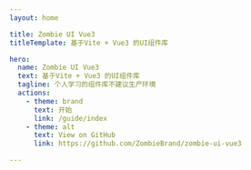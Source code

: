 ```yaml
---
layout: home

title: Zombie UI Vue3
titleTemplate: 基于Vite + Vue3 的UI组件库

hero:
  name: Zombie UI Vue3
  text: 基于Vite + Vue3 的UI组件库
  tagline: 个人学习的组件库不建议生产环境
  actions:
    - theme: brand
      text: 开始
      link: /guide/index
    - theme: alt
      text: View on GitHub
      link: https://github.com/ZombieBrand/zombie-ui-vue3

---
```

